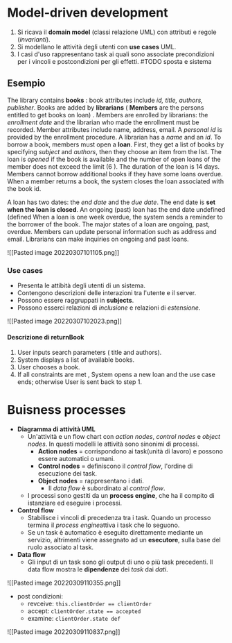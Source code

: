 # Model-driven development
1. Si ricava il **domain model** (classi relazione UML) con attributi e regole (*invarianti*).
2. Si modellano le attività degli utenti con **use cases** UML.
3. I casi d'uso rappresentano task ai quali sono associate precondizioni per i vincoli e postcondizioni per gli effetti.
#TODO sposta e sistema

## Esempio
The library contains **books** : book attributes include *id, title, authors, publisher*. Books are added by **librarians** ( **Members** are the persons entitled to get books on loan) . Members are enrolled by librarians: the *enrollment date* and the librarian who made the enrollment must be recorded. Member attributes include name, address, email. A *personal id* is provided by the enrollment procedure.
A librarian has a *name* and an *id*. To borrow a book, members must open a **loan**. First, they get a list of books by specifying *subject* and *authors*, then they choose an item from the list. The loan is *opened* if the book is available and the number of open loans of the member does not exceed the limit (6 ). The duration of the loan is 14 days. Members cannot borrow additional books if they have some loans overdue. When a member returns a book, the system closes the loan associated with the book id.

A loan has two dates: the *end date* and the *due date*. The end date is **set when the loan is closed**.
An ongoing (past) loan has the end date undefined (defined When a loan is one week overdue, the system sends a reminder to the borrower of the book. The major states of a loan are ongoing, past, overdue. Members can update personal information such as address and email.
Librarians can make inquiries on ongoing and past loans.

![[Pasted image 20220307101105.png]]

### Use cases
- Presenta le attibità degli utenti di un sistema.
- Contengono descrizioni delle interazioni tra l'utente e il server.
- Possono essere raggruppati in **subjects**.
- Possono esserci relazioni di *inclusione* e relazioni di *estensione*.

![[Pasted image 20220307102023.png]]

#### Descrizione di returnBook
1. User inputs search parameters ( title and authors).
2. System displays a list of available books.
3. User chooses a book.
4. If all constraints are met , System opens a new loan and the use case
ends; otherwise User is sent back to step 1.

# Buisness processes
- **Diagramma di attività UML**
	- Un'attività e un flow chart con *action nodes*, *control nodes* e *object nodes*. In questi modelli le attività sono sinonimi di processi.
		- **Action nodes** = corrispondono ai task(unità di lavoro) e possono essere automatici o umani.
		- **Control nodes** = definiscono il *control flow*, l'ordine di esecuzione dei task.
		- **Object nodes** = rappresentano i dati.
			- Il *data flow* è subordinato al *control flow*.
	- I processi sono gestiti da un **process engine**, che ha il compito di istanziare ed eseguire i processi.
- **Control flow**
	- Stabilisce i vincoli di precedenza tra i task. Quando un processo termina il *process engine*attiva i task che lo seguono.
	- Se un task è automatico è eseguito direttamente mediante un servizio, altrimenti viene assegnato ad un **esecutore**, sulla base del ruolo associato al task.
- **Data flow**
	- Gli input di un task sono gli output di uno o più task precedenti. Il data flow mostra le **dipendenze** dei *task* dai *dati*.

![[Pasted image 20220309110355.png]]

- post condizioni:
	- revceive: `this.clientOrder == clientOrder`
	- accept: `clientOrder.state == accepted`
	- examine: `clientOrder.state def`

![[Pasted image 20220309110837.png]]

